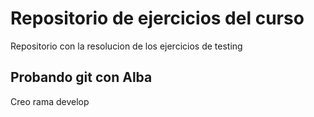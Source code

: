 # Repositorio de ejercicios del curso
Repositorio con la resolucion de los ejercicios de testing

## Probando git con Alba
Creo rama develop